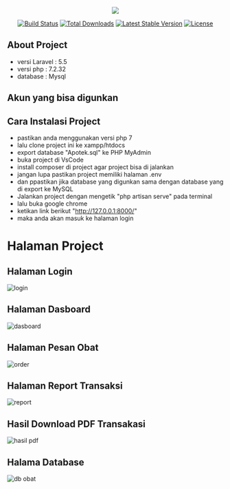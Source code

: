 <p align="center"><img src="https://laravel.com/assets/img/components/logo-laravel.svg"></p>

<p align="center">
<a href="https://travis-ci.org/laravel/framework"><img src="https://travis-ci.org/laravel/framework.svg" alt="Build Status"></a>
<a href="https://packagist.org/packages/laravel/framework"><img src="https://poser.pugx.org/laravel/framework/d/total.svg" alt="Total Downloads"></a>
<a href="https://packagist.org/packages/laravel/framework"><img src="https://poser.pugx.org/laravel/framework/v/stable.svg" alt="Latest Stable Version"></a>
<a href="https://packagist.org/packages/laravel/framework"><img src="https://poser.pugx.org/laravel/framework/license.svg" alt="License"></a>
</p>

## About Project
* versi Laravel : 5.5
* versi php : 7.2.32
* database : Mysql

## Akun yang bisa digunkan

## Cara Instalasi Project
* pastikan anda menggunakan versi php 7
* lalu clone project ini ke xampp/htdocs
* export database "Apotek.sql" ke PHP MyAdmin
* buka project di VsCode
* install composer di project agar project bisa di jalankan
* jangan lupa pastikan project memiliki halaman .env
* dan ppastikan jika database yang digunkan sama dengan database yang di export ke MySQL
* Jalankan project dengan mengetik "php artisan serve" pada terminal
* lalu buka google chrome
* ketikan link berikut "http://127.0.0.1:8000/"
* maka anda akan masuk ke halaman login

# Halaman Project
## Halaman Login
![login](https://user-images.githubusercontent.com/92254494/152669880-61f5dad3-2f11-4103-a90c-5ce030ca9c24.PNG)

## Halaman Dasboard
![dasboard](https://user-images.githubusercontent.com/92254494/152669893-f4fea346-eee1-4772-8c8c-3926ccda066c.PNG)

## Halaman Pesan Obat
![order](https://user-images.githubusercontent.com/92254494/152669898-359fcdda-939e-47c7-9aa2-fc3224ba8fe3.PNG)

## Halaman Report Transaksi
![report](https://user-images.githubusercontent.com/92254494/152669900-416bc94e-95cf-491d-83aa-ee59178340e9.PNG)

## Hasil Download PDF Transakasi
![hasil pdf](https://user-images.githubusercontent.com/92254494/152669904-d23db4e8-b8ad-4c5f-958d-4329f2f9ae76.PNG)

## Halama Database
![db obat](https://user-images.githubusercontent.com/92254494/152669908-6fc3e23b-a502-4b34-ab1f-9d0ea600541f.PNG)
